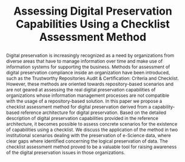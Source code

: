---
abstract: 'Digital preservation is increasingly recognized as a need by organizations
  from diverse areas that have to manage information over time and make use of information
  systems for supporting the business. Methods for assessment of digital preservation
  compliance inside an organization have been introduced, such as the Trustworthy
  Repositories Audit & Certification: Criteria and Checklist. However, these methods
  are oriented towards repository-based scenarios and are not geared at assessing
  the real digital preservation capabilities of organizations whose information management
  processes are not compatible with the usage of a repository-based solution. In this
  paper we propose a checklist assessment method for digital preservation derived
  from a capability-based reference architecture for digital preservation. Based on
  the detailed description of digital preservation capabilities provided in the reference
  architecture, it becomes possible to assess concrete scenarios for the existence
  of capabilities using a checklist. We discuss the application of the method in two
  institutional scenarios dealing with the preservation of e-Science data, where clear
  gaps where identified concerning the logical preservation of data. The checklist
  assessment method proved to be a valuable tool for raising awareness of the digital
  preservation issues in those organizations.'
creators:
- Antunes, Goncalo
- Becker, Christoph
- Borbinha, Jose
- Proenca, Diogo
- Barateiro, Jose
- Vieira, Ricardo
date: null
document_url: https://services.phaidra.univie.ac.at/api/object/o:293865/download
grand_parent: iPRES
institutions: []
keywords:
- ischool
- toronto
- canada
- repository audit and certification
- trust
- digital preservation
- reference architecture
- checklist assessment
landing_page_url: https://phaidra.univie.ac.at/o:293865
language: eng
layout: publication
license: CC BY-NC-SA 3.0 AT
notes_url: null
parent: iPRES 2012
presentation_url: null
publication_type: paper
size: 984759
source_name: iPRES
title: Assessing Digital Preservation Capabilities Using a Checklist Assessment Method
year: 2012
---